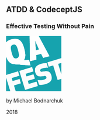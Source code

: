 ## ATDD & CodeceptJS

### Effective Testing Without Pain

<img src="img/qa_fest_logo_555px.png" alt="" style="width: 30%">


by Michael Bodnarchuk


2018